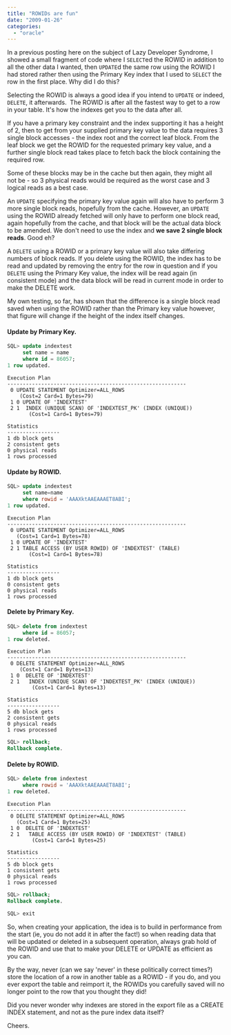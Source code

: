 ```yaml
---
title: "ROWIDs are fun"
date: "2009-01-26"
categories: 
  - "oracle"
---
```


In a previous posting here on the subject of Lazy Developer Syndrome, I showed a small fragment of code where I `SELECT`ed the ROWID in addition to all the other data I wanted, then `UPDATE`d the same row using the ROWID I had stored rather then using the Primary Key index that I used to `SELECT` the row in the first place. Why did I do this?

Selecting the ROWID is always a good idea if you intend to `UPDATE` or indeed, `DELETE`, it afterwards.  The ROWID is after all the fastest way to get to a row in your table. It's how the indexes get you to the data after all.

If you have a primary key constraint and the index supporting it has a height of 2, then to get from your supplied primary key value to the data requires 3 single block accesses - the index root and the correct leaf block. From the leaf block we get the ROWID for the requested primary key value, and a further single block read takes place to fetch back the block containing the required row.

Some of these blocks may be in the cache but then again, they might all  not be - so 3 physical reads would be required as the worst case and 3 logical reads as a best case.

An `UPDATE` specifying the primary key value again will also have to perform 3 more single block reads, hopefully from the cache. However, an `UPDATE` using the ROWID already fetched will only have to perform one block read, again hopefully from the cache, and that block will be the actual data block to be amended. We don't need to use the index and **we save 2 single block reads**. Good eh?

A `DELETE` using a ROWID or a primary key value will also take differing numbers of block reads. If you delete using the ROWID, the index has to be read and updated by removing the entry for the row in question and if you `DELETE` using the Primary Key value, the index will be read again (in consistent mode) and the data block will be read in current mode in order to make the DELETE work.

My own testing, so far, has shown that the difference is a single block read saved when using the ROWID rather than the Primary key value however, that figure will change if the height of the index itself changes.

#### Update by Primary Key.

```sql
SQL> update indextest 
     set name = name 
     where id = 86057;
1 row updated.
```
```text
Execution Plan
----------------------------------------------------------
 0 UPDATE STATEMENT Optimizer=ALL_ROWS 
    (Cost=2 Card=1 Bytes=79)
 1 0 UPDATE OF 'INDEXTEST'
 2 1  INDEX (UNIQUE SCAN) OF 'INDEXTEST_PK' (INDEX (UNIQUE)) 
       (Cost=1 Card=1 Bytes=79)

Statistics
-----------------
1 db block gets
2 consistent gets
0 physical reads
1 rows processed
```

#### Update by ROWID.

```sql
SQL> update indextest 
     set name=name 
     where rowid = 'AAAXktAAEAAAET8ABI';
1 row updated.
```
```text
Execution Plan
----------------------------------------------------------
 0 UPDATE STATEMENT Optimizer=ALL_ROWS 
   (Cost=1 Card=1 Bytes=78)
 1 0 UPDATE OF 'INDEXTEST'
 2 1 TABLE ACCESS (BY USER ROWID) OF 'INDEXTEST' (TABLE) 
       (Cost=1 Card=1 Bytes=78)

Statistics
-----------------
1 db block gets
0 consistent gets
0 physical reads
1 rows processed
```

#### Delete by Primary Key.

```sql
SQL> delete from indextest 
     where id = 86057;
1 row deleted.
```
```text
Execution Plan
----------------------------------------------------------
 0 DELETE STATEMENT Optimizer=ALL_ROWS 
    (Cost=1 Card=1 Bytes=13)
 1 0  DELETE OF 'INDEXTEST'
 2 1   INDEX (UNIQUE SCAN) OF 'INDEXTEST_PK' (INDEX (UNIQUE)) 
        (Cost=1 Card=1 Bytes=13)

Statistics
-----------------
5 db block gets
2 consistent gets
0 physical reads
1 rows processed
```
```sql
SQL> rollback;
Rollback complete.
```

#### Delete by ROWID.

```sql
SQL> delete from indextest 
     where rowid = 'AAAXktAAEAAAET8ABI';
1 row deleted.
```
```text
Execution Plan
----------------------------------------------------------
 0 DELETE STATEMENT Optimizer=ALL_ROWS 
   (Cost=1 Card=1 Bytes=25)
 1 0  DELETE OF 'INDEXTEST'
 2 1   TABLE ACCESS (BY USER ROWID) OF 'INDEXTEST' (TABLE) 
        (Cost=1 Card=1 Bytes=25)

Statistics
-----------------
5 db block gets
1 consistent gets
0 physical reads
1 rows processed
```
```sql
SQL> rollback;
Rollback complete.

SQL> exit
```

So, when creating your application, the idea is to build in performance from the start (ie, you do not add it in after the fact!) so when reading data that will be updated or deleted in a subsequent operation, always grab hold of the ROWID and use that to make your DELETE or UPDATE as efficient as you can.

By the way, never (can we say 'never' in these politically correct times?) store the location of a row in another table as a ROWID - if you do, and you ever export the table and reimport it, the ROWIDs you carefully saved will no longer point to the row that you thought they did!

Did you never wonder why indexes are stored in the export file as a CREATE INDEX statement, and not as the pure index data itself?

Cheers.
